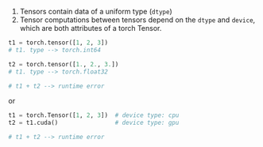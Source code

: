 1. Tensors contain data of a uniform type (`dtype`)
2. Tensor computations between tensors depend on the `dtype` and `device`, which are both attributes of a torch Tensor.

```py
t1 = torch.tensor([1, 2, 3])
# t1. type --> torch.int64

t2 = torch.tensor([1., 2., 3.])
# t1. type --> torch.float32

# t1 + t2 --> runtime error
```

or

```py
t1 = torch.Tensor([1, 2, 3])  # device type: cpu
t2 = t1.cuda()                # device type: gpu

# t1 + t2 --> runtime error
```
